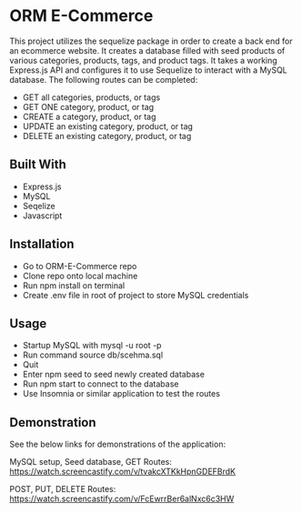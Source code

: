 # ORM E-Commerce
This project utilizes the sequelize package in order to create a back end for an ecommerce website. It creates a database filled with seed products of various categories, products, tags, and product tags. It takes a working Express.js API and configures it to use Sequelize to interact with a MySQL database. The following routes can be completed:

* GET all categories, products, or tags
* GET ONE category, product, or tag
* CREATE a category, product, or tag
* UPDATE an existing category, product, or tag
* DELETE an existing category, product, or tag

## Built With
* Express.js
* MySQL
* Seqelize
* Javascript

## Installation
* Go to ORM-E-Commerce repo
* Clone repo onto local machine
* Run npm install on terminal
* Create .env file in root of project to store MySQL credentials

## Usage
* Startup MySQL with mysql -u root -p
* Run command source db/scehma.sql
* Quit
* Enter npm seed to seed newly created database
* Run npm start to connect to the database
* Use Insomnia or similar application to test the routes

## Demonstration
See the below links for demonstrations of the application:

MySQL setup, Seed database, GET Routes: https://watch.screencastify.com/v/tvakcXTKkHpnGDEFBrdK

POST, PUT, DELETE Routes: https://watch.screencastify.com/v/FcEwrrBer6alNxc6c3HW




